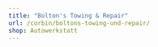 ```yaml
---
title: "Bolton's Towing & Repair"
url: /corbin/boltons-towing-und-repair/
shop: Autowerkstatt
---
```

